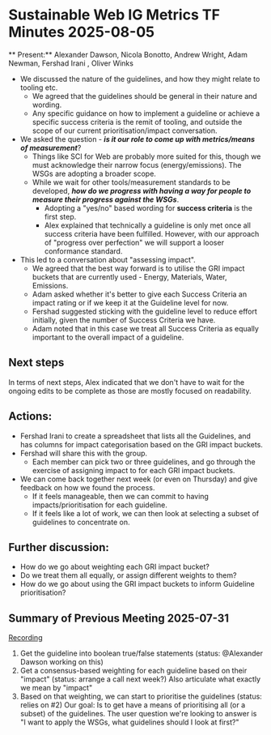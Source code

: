 # Sustainable Web IG Metrics TF Minutes 2025-08-05

** Present:**  Alexander Dawson, Nicola Bonotto, Andrew Wright, Adam Newman, Fershad Irani , Oliver Winks

* We discussed the nature of the guidelines, and how they might relate to tooling etc.
	* We agreed that the guidelines should be general in their nature and wording.
	* Any specific guidance on how to implement a guideline or achieve a specific success criteria is the remit of tooling, and outside the scope of our current prioritisation/impact conversation.
* We asked the question - ___is it our role to come up with metrics/means of measurement___?
	* Things like SCI for Web are probably more suited for this, though we must acknowledge their narrow focus (energy/emissions). The WSGs are adopting a broader scope.
	* While we wait for other tools/measurement standards to be developed, ___how do we progress with having a way for people to measure their progress against the WSGs___.
		* Adopting a "yes/no" based wording for **success criteria** is the first step.
		* Alex explained that technically a guideline is only met once all success criteria have been fulfilled. However, with our approach of "progress over perfection" we will support a looser conformance standard.
* This led to a conversation about "assessing impact".
	* We agreed that the best way forward is to utilise the GRI impact buckets that are currently used - Energy, Materials, Water, Emissions.
	* Adam asked whether it's better to give each Success Criteria an impact rating or if we keep it at the Guideline level for now.
	* Fershad suggested sticking with the guideline level to reduce effort initially, given the number of Success Criteria we have.
	* Adam noted that in this case we treat all Success Criteria as equally important to the overall impact of a guideline.
## Next steps
In terms of next steps, Alex indicated that we don't have to wait for the ongoing edits to be complete as those are mostly focused on readability.

## Actions:

* Fershad Irani to create a spreadsheet that lists all the Guidelines, and has columns for impact categorisation based on the GRI impact buckets.
* Fershad will share this with the group.
	* Each member can pick two or three guidelines, and go through the exercise of assigning impact to for each GRI impact buckets.
* We can come back together next week (or even on Thursday) and give feedback on how we found the process.
	* If it feels manageable, then we can commit to having impacts/prioritisation for each guideline.
	* If it feels like a lot of work, we can then look at selecting a subset of guidelines to concentrate on.

## Further discussion:
* How do we go about weighting each GRI impact bucket?
* Do we treat them all equally, or assign different weights to them?
* How do we go about using the GRI impact buckets to inform Guideline prioritisation?

## Summary of Previous Meeting 2025-07-31
[Recording](https://drive.google.com/file/d/1LQ7FlwJ-XnplhPZng5S-b9XtJbXq7FEf/view?usp=sharing)

1. Get the guideline into boolean true/false statements (status: @Alexander Dawson working on this)
2. Get a consensus-based weighting for each guideline based on their "impact" (status: arrange a call next week?)
Also articulate what exactly we mean by "impact"
3. Based on that weighting, we can start to prioritise the guidelines (status: relies on #2)
Our goal: Is to get have a means of prioritising all (or a subset) of the guidelines. The user question we're looking to answer is "I want to apply the WSGs, what guidelines should I look at first?"
